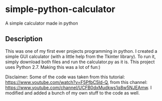 # simple-python-calculator
A simple calculator made in python 

## Description
This was one of my first ever projects programming in python. I created a simple GUI calculator (with a little help from the Tkinter library). To run it, simply download both files and run the calculator.py as it is.
This project uses Python 2.7.
Making this was a lot of fun:)

Disclaimer: Some of the code was taken from this tutorial: https://www.youtube.com/watch?v=F5PfbC5ld-Q, from this channel: https://www.youtube.com/channel/UCFB0dxMudkws1q8w5NJEAmw. I modified and added a bunch of my own stuff to the code as well.
